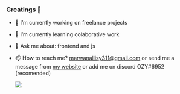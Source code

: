 ### Greatings 👋

- 🔭 I’m currently working on freelance projects 
- 🌱 I’m currently learning colaborative work
- 💬 Ask me about: frontend and js
- 📫 How to reach me? marwanallisy311@gmail.com or send me a message from [my website](https://marwanallisy.com/) or add me on discord OZY#6952 (recomended)

    <img src="https://github-readme-stats.vercel.app/api?username=OZY3112&&show_icons=true&title_color=ffffff&icon_color=bb2acf&text_color=daf7dc&bg_color=151515" />
